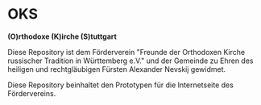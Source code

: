 OKS
===

**(O)rthodoxe (K)irche (S)tuttgart**

Diese Repository ist dem Förderverein "Freunde der Orthodoxen Kirche russischer Tradition in Württemberg e.V." und der Gemeinde zu Ehren des heiligen und rechtgläubigen Fürsten Alexander Nevskij gewidmet.

Diese Repository beinhaltet den Prototypen für die Internetseite des Fördervereins.
